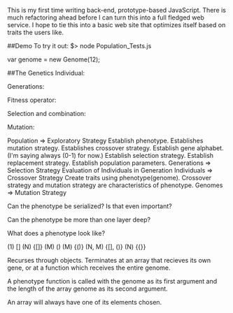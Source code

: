This is my first time writing back-end, prototype-based JavaScript. There is much refactoring ahead before I can turn this into a full fledged web service. I hope to tie this into a basic web site that optimizes itself based on traits the users like.

##Demo
To try it out:
	$> node Population_Tests.js

var genome = new Genome(12);

##The Genetics
Individual:

Generations:

Fitness operator:

Selection and combination:

Mutation:

Population => Exploratory Strategy
  Establish phenotype.
    Establishes mutation strategy.
    Establishes crossover strategy.
  Establish gene alphabet. (I'm saying always (0-1) for now.)
  Establish selection strategy.
  Establish replacement strategy.
  Establish population parameters.
Generations => Selection Strategy
  Evaluation of Individuals in Generation
Individuals => Crossover Strategy
  Create traits using phenotype(genome).
  Crossover strategy and mutation strategy are
    characteristics of phenotype.
Genomes => Mutation Strategy


Can the phenotype be serialized? Is that even important?

Can the phenotype be more than one layer deep?

What does a phenotype look like?

(1) []
(N) {[]}
(M) ()
(M) {()}
(N, M) {[], ()}
(N) {{}}

Recurses through objects.
Terminates at an array that recieves its own gene, or at a function which receives the entire genome.

A phenotype function is called with the genome as its first argument and the length of the array genome as its second argument.

An array will always have one of its elements chosen.



